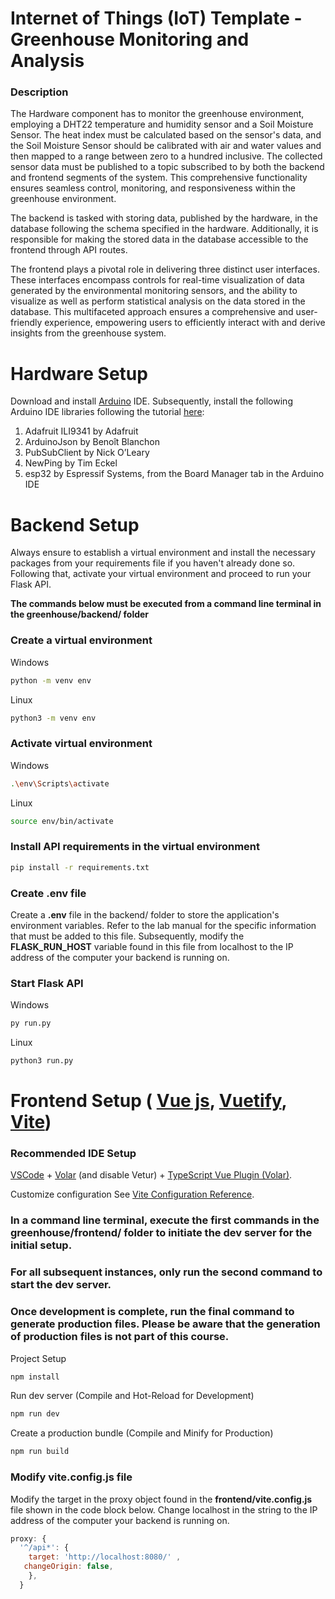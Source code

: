 # Internet of Things (IoT) Template - Greenhouse Monitoring and Analysis

### Description

The Hardware component has to monitor the greenhouse environment, employing a DHT22 temperature and humidity sensor and a Soil Moisture Sensor. The heat index must be calculated based on the sensor's data, and the Soil Moisture Sensor should be calibrated with air and water values and then mapped to a range between zero to a hundred inclusive. The collected sensor data must be published to a topic subscribed to by both the backend and frontend segments of the system. This comprehensive functionality ensures seamless control, monitoring, and responsiveness within the greenhouse environment.

The backend is tasked with storing data, published by the hardware, in the database following the schema specified in the hardware. Additionally, it is responsible for making the stored data in the database accessible to the frontend through API routes.

The frontend plays a pivotal role in delivering three distinct user interfaces. These interfaces encompass controls for real-time visualization of data generated by the environmental monitoring sensors, and the ability to visualize as well as perform statistical analysis on the data stored in the database. This multifaceted approach ensures a comprehensive and user-friendly experience, empowering users to efficiently interact with and derive insights from the greenhouse system.

# Hardware Setup
Download and install [Arduino](https://www.arduino.cc/en/software) IDE. Subsequently, install the following Arduino IDE libraries following the tutorial [here](https://support.arduino.cc/hc/en-us/articles/5145457742236-Add-libraries-to-Arduino-IDE):

1. Adafruit ILI9341 by Adafruit
2. ArduinoJson by Benoît Blanchon
3. PubSubClient by Nick O’Leary
4. NewPing by Tim Eckel
5. esp32 by Espressif Systems, from the Board Manager tab in the Arduino IDE

# Backend Setup
Always ensure to establish a virtual environment and install the necessary packages from your requirements file if you haven't already done so. Following that, activate your virtual environment and proceed to run your Flask API.

**The commands below must be executed from a command line terminal in the greenhouse/backend/ folder**
### Create a virtual environment

Windows 
```sh
python -m venv env  
```
Linux
```sh
python3 -m venv env  
```
### Activate virtual environment
Windows
```sh
.\env\Scripts\activate 
```
Linux
```sh
source env/bin/activate
```
### Install API requirements in the virtual environment
```sh
pip install -r requirements.txt 
```
### Create **.env** file
Create a **.env** file in the backend/ folder to store the application's environment variables. 
Refer to the lab manual for the specific information that must be added to this file. Subsequently, modify the **FLASK_RUN_HOST** variable found in this file from localhost to the IP address of the computer your backend is running on.

### Start Flask API
Windows
```sh
py run.py 
```
Linux
```sh
python3 run.py
```

# Frontend Setup ( [Vue js](https://vuejs.org/), [Vuetify](https://vuetifyjs.com/en/components/all/), [Vite](https://vitejs.dev/))
### Recommended IDE Setup
[VSCode](https://code.visualstudio.com/) + [Volar](https://marketplace.visualstudio.com/items?itemName=johnsoncodehk.volar) (and disable Vetur) + [TypeScript Vue Plugin (Volar)](https://marketplace.visualstudio.com/items?itemName=johnsoncodehk.vscode-typescript-vue-plugin).

Customize configuration
See [Vite Configuration Reference](https://vitejs.dev/config/).

### In a command line terminal, execute the first commands in the greenhouse/frontend/ folder to initiate the dev server for the initial setup. 
### For all subsequent instances, only run the second command to start the dev server.
### Once development is complete, run the final command to generate production files. Please be aware that the generation of production files is not part of this course.

Project Setup
```sh
npm install
```

Run dev server (Compile and Hot-Reload for Development)
```sh
npm run dev
```

Create a production bundle (Compile and Minify for Production)
```sh
npm run build
```

### Modify **vite.config.js** file
Modify the target in the proxy object found in the **frontend/vite.config.js** file shown in the code block below. Change localhost in the string to the IP address of the computer your backend is running on.
```js
proxy: {
  '^/api*': { 
    target: 'http://localhost:8080/' ,
   changeOrigin: false,
    },   
  }
```
